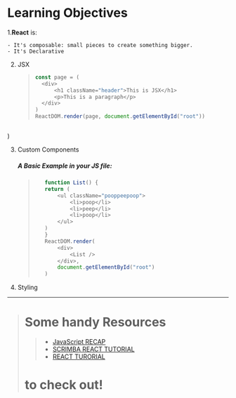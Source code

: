 # Learning Objectives
1.**React** is:

    - It's composable: small pieces to create something bigger.
    - It's Declarative

2. JSX

    >```js
    >const page = (
    >   <div>
    >       <h1 className="header">This is JSX</h1>
    >       <p>This is a paragraph</p>
    >   </div> 
    >)
    >ReactDOM.render(page, document.getElementById("root"))
    ```
)

    
3. Custom Components
    ##### A Basic Example in your JS file:
    > ```js
    >    function List() {
    >    return (
    >        <ul className="pooppeepoop">
    >            <li>poop</li>
    >            <li>peep</li>
    >            <li>poop</li>
    >        </ul>
    >    )
    >    }
    >    ReactDOM.render(
    >        <div>
    >            <List />
    >        </div>,
    >        document.getElementById("root")
    >    )
    > ```
4. Styling

<hr>

># Some handy Resources
>>- [JavaScript RECAP](https://developer.mozilla.org/en-US/docs/Web/JavaScript/Language_Overview)
>>- [SCRIMBA REACT TUTORIAL](https://scrimba.com/learn/learnreact)
>>- [REACT TURORIAL](https://reactjs.org/tutorial/tutorial.html)
># to check out!
